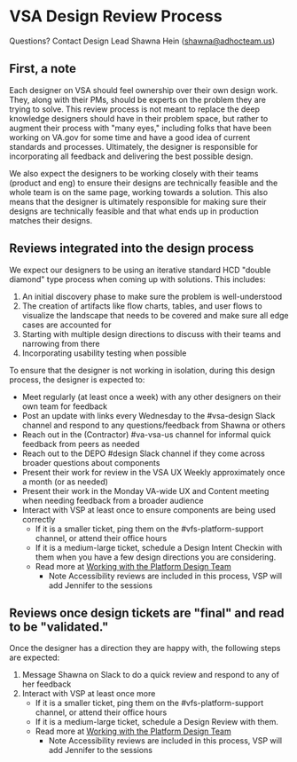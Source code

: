 # VSA Design Review Process
Questions? Contact Design Lead Shawna Hein (shawna@adhocteam.us)

## First, a note
Each designer on VSA should feel ownership over their own design work. They, along with their PMs, should be experts on the problem they are trying to solve.  This review process is not meant to replace the deep knowledge designers should have in their problem space, but rather to augment their process with "many eyes," including folks that have been working on VA.gov for some time and have a good idea of current standards and processes.  Ultimately, the designer is responsible for incorporating all feedback and delivering the best possible design.

We also expect the designers to be working closely with their teams (product and eng) to ensure their designs are technically feasible and the whole team is on the same page, working towards a solution.  This also means that the designer is ultimately responsible for making sure their designs are technically feasible and that what ends up in production matches their designs.


## Reviews integrated into the design process
We expect our designers to be using an iterative standard HCD "double diamond" type process when coming up with solutions.  This includes:
1. An initial discovery phase to make sure the problem is well-understood
2. The creation of artifacts like flow charts, tables, and user flows to visualize the landscape that needs to be covered and make sure all edge cases are accounted for
3. Starting with multiple design directions to discuss with their teams and narrowing from there
4. Incorporating usability testing when possible

To ensure that the designer is not working in isolation, during this design process, the designer is expected to:
* Meet regularly (at least once a week) with any other designers on their own team for feedback
* Post an update with links every Wednesday to the #vsa-design Slack channel and respond to any questions/feedback from Shawna or others
* Reach out in the (Contractor) #va-vsa-us channel for informal quick feedback from peers as needed
* Reach out to the DEPO #design Slack channel if they come across broader questions about components
* Present their work for review in the VSA UX Weekly approximately once a month (or as needed)
* Present their work in the Monday VA-wide UX and Content meeting when needing feedback from a broader audience
* Interact with VSP at least once to ensure components are being used correctly
   * If it is a smaller ticket, ping them on the #vfs-platform-support channel, or attend their office hours
   * If it is a medium-large ticket, schedule a Design Intent Checkin with them when you have a few design directions you are considering.
   * Read more at [Working with the Platform Design Team](https://github.com/department-of-veterans-affairs/va.gov-team/blob/master/platform/design/working-with-platform-design-team.md) 
      * Note Accessibility reviews are included in this process, VSP will add Jennifer to the sessions


## Reviews once design tickets are "final" and read to be "validated."
Once the designer has a direction they are happy with, the following steps are expected:
1. Message Shawna on Slack to do a quick review and respond to any of her feedback
2. Interact with VSP at least once more
   * If it is a smaller ticket, ping them on the #vfs-platform-support channel, or attend their office hours
   * If it is a medium-large ticket, schedule a Design Review with them.
   * Read more at [Working with the Platform Design Team](https://github.com/department-of-veterans-affairs/va.gov-team/blob/master/platform/design/working-with-platform-design-team.md)
      * Note Accessibility reviews are included in this process, VSP will add Jennifer to the sessions
